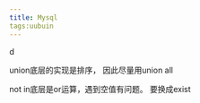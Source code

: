 ```yaml
---
title: Mysql
tags:uubuin
---
```






d

union底层的实现是排序， 因此尽量用union all



not in底层是or运算，遇到空值有问题。 要换成exist

